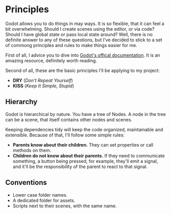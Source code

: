 # Principles

Godot allows you to do things in may ways. It is so flexible, that it can feel a bit overwhelming. Should I create scenes using the editor, or via code? Should I have global state or pass local state around? Well, there is no definite answer to any of these questions, but I've decided to stick to a set of commong principles and rules to make things easier for me.

First of all, I advice you to dive into [Godot's offical documentation](https://docs.godotengine.org/en/stable/). It is an amazing resource, definitely worth reading.

Second of all, these are the basic principles I'll be applying to my project:

- **DRY** (_Don't Repeat Yourself_)
- **KISS** (_Keep It Simple, Stupid_)

## Hierarchy

Godot is hierarchical by nature. You have a tree of Nodes. A node in the tree can be a scene, that itself contains other nodes and scenes.

Keeping dependencies tidy will keep the code organized, maintainable and extensible. Because of that, I'll follow some simple rules:

- **Parents know about their children.** They can set properties or call methods on them.
- **Children do not know about their parents.** If they need to communicate something, a button being pressed, for example, they'll emit a signal, and it'll be the responsibility of the parent to react to that signal.

## Conventions

- Lower case folder names.
- A dedicated folder for assets.
- Scripts next to their scenes, with the same name.
